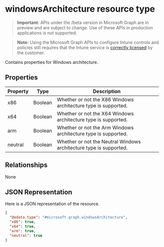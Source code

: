 ﻿# windowsArchitecture resource type

> **Important:** APIs under the /beta version in Microsoft Graph are in preview and are subject to change. Use of these APIs in production applications is not supported.

> **Note:** Using the Microsoft Graph APIs to configure Intune controls and policies still requires that the Intune service is [correctly licensed](https://go.microsoft.com/fwlink/?linkid=839381) by the customer.

Contains properties for Windows architecture.
## Properties
|Property|Type|Description|
|---|---|---|
|x86|Boolean|Whether or not the X86 Windows architecture type is supported.|
|x64|Boolean|Whether or not the X64 Windows architecture type is supported.|
|arm|Boolean|Whether or not the Arm Windows architecture type is supported.|
|neutral|Boolean|Whether or not the Neutral Windows architecture type is supported.|

## Relationships
None
## JSON Representation
Here is a JSON representation of the resource.
<!-- {
  "blockType": "resource",
  "keyProperty": "id",
  "@odata.type": "microsoft.graph.windowsArchitecture"
}
-->
```json
{
  "@odata.type": "#microsoft.graph.windowsArchitecture",
  "x86": true,
  "x64": true,
  "arm": true,
  "neutral": true
}
```



